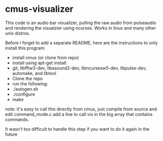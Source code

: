 # cmus-visualizer

This code is an audio bar visualizer, pulling the raw audio from pulseaudio and rendering the visualzier using ncurses. Works in linux and many other unix distros.

Before I forget to add a separate README, here are the instructions to only install this program:
* install cmus (or clone from repo)
* install using apt-get install:
* git, libfftw3-dev, libasound2-dev, libncursesw5-dev, libpulse-dev, automake, and libtool
* Clone the repo
* run the following:
* ./autogen.sh
* ./configure 
* make

note:
it's easy to call this directly from cmus, just compile from source and edit command_mode.c
add a line to call vis in the big array that contains commands.

It wasn't too difficult to handle this step if you want to do it again in the future
